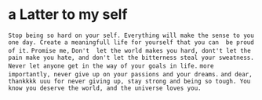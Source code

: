 # a Latter to my self

``Stop being so hard on your self. Everything will make the sense to you one day. Create a meaningfull life for yourself that you can  be proud of it.``
``Promise me,``
``Don't  let the world makes you hard, dont't let the pain make you hate, and don't let the bitterness steal your sweatness.``
``Never let anyone get in the way of your goals in life.``
``more importantly, never give up on your passions and your dreams.``
``and dear,``
``thankkkk uuu for never giving up, stay strong and being so tough. You know you deserve the world, and the universe loves you.``
